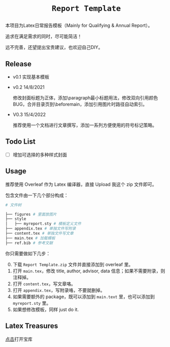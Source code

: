 # <p align=center>`Report Template`</p>



本项目为Latex日常报告模板（Mainly for Qualifying & Annual Report）。

追求在满足需求的同时，尽可能简洁！

远不完善，还望提出宝贵建议，也欢迎自己DIY。



## Release

- v0.1 实现基本模板

- v0.2 14/8/2021

  修改封面标题为正体，添加\paragraph最小标题用法，修改双向引用颜色BUG，合并目录页到\beforemain，添加引用图片时路径自动索引。
  
- V0.3 15/4/2022

  推荐使用一个文档进行文章撰写，添加一系列方便使用的符号标记策略。



## Todo List

- [ ] 增加可选择的多种样式封面



## Usage

推荐使用 Overleaf 作为 Latex 编译器，直接 Upload 我这个 zip 文件即可。

包含文件由一下几个部分构成：

```sh
# 文件树

├── figures # 里面放图片
├── style
│   ├── myreport.sty # 模板定义文件
├── appendix.tex # 单独文件写附录
├── content.tex # 单独文件写文章
├── main.tex # 加载模板
├── ref.bib # 参考文献
```

你只需要做如下几步：

0. 下载 `Report Template.zip` 文件并直接添加到 overleaf 里。
1. 打开 `main.tex`，修改 title, author, advisor, data 信息；如果不需要附录，则注释掉。
2. 打开 `content.tex`，写文章咯。
3. 打开 `appendix.tex`，写附录咯，不要就删掉。
4. 如果需要额外的 package，既可以添加到 `main.text` 里，也可以添加到 `myreport.sty` 里。
5. 如果想修改模板，同样 just do it.



## Latex Treasures

[点击](https://github.com/yzy1996/Latex/tree/main/Treasure)打开宝库
